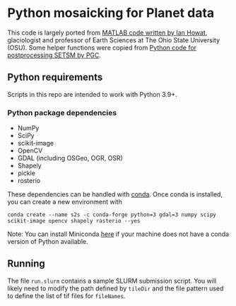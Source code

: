 # Python mosaicking for Planet data

This code is largely ported from [MATLAB code written by Ian Howat](https://github.com/ihowat/setsm_postprocessing "setsm_postprocessing on GitHub"), glaciologist and professor of Earth Sciences at The Ohio State University (OSU). Some helper functions were copied from [Python code for postprocessing SETSM by PGC](https://github.com/PolarGeospatialCenter/setsm_postprocessing_python).

## Python requirements
Scripts in this repo are intended to work with Python 3.9+. 

### Python package dependencies
* NumPy
* SciPy
* scikit-image
* OpenCV
* GDAL (including OSGeo, OGR, OSR)
* Shapely
* pickle
* rosterio

These dependencies can be handled with [conda](https://conda.io/docs/index.html "conda landing page"). Once conda is installed, you can create a new environment with
```
conda create --name s2s -c conda-forge python=3 gdal=3 numpy scipy scikit-image opencv shapely rasterio --yes
```

Note: You can install Miniconda [here](https://repo.anaconda.com/miniconda) if your machine does not have a conda version of Python available.

## Running
The file `run.slurm` contains a sample SLURM submission script. You will likely need to modify the path defined by `tileDir` and the file pattern used to define the list of tif files for `fileNames`.
